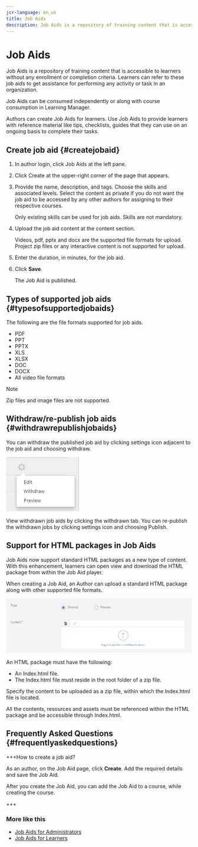 ```yaml
---
jcr-language: en_us
title: Job Aids
description: Job Aids is a repository of training content that is accessible to learners without any enrollment or completion criteria. Learners can refer to these job aids to get assistance for performing any activity or task in an organization.
---
```



# Job Aids

Job Aids is a repository of training content that is accessible to learners without any enrollment or completion criteria. Learners can refer to these job aids to get assistance for performing any activity or task in an organization.

Job Aids can be consumed independently or along with course consumption in Learning Manager.

Authors can create Job Aids for learners. Use Job Aids to provide learners with reference material like tips, checklists, guides that they can use on an ongoing basis to complete their tasks.

## Create job aid {#createjobaid}

1. In author login, click Job Aids at the left pane.
1. Click Create at the upper-right corner of the page that appears.
1. Provide the name, description, and tags. Choose the skills and associated levels. Select the content as private if you do not want the job aid to be accessed by any other authors for assigning to their respective courses.

   Only existing skills can be used for job aids. Skills are not mandatory.

1. Upload the job aid content at the content section.

   Videos, pdf, pptx and docx are the supported file formats for upload. Project zip files or any interactive content is not supported for upload.

1. Enter the duration, in minutes, for the job aid.
1. Click **Save**.  

   The Job Aid is published.

## Types of supported job aids {#typesofsupportedjobaids}

The following are the file formats supported for job aids.

* PDF
* PPT
* PPTX
* XLS
* XLSX
* DOC
* DOCX
* All video file formats

>[!NOTE]
>
>Zip files and image files are not supported.

## Withdraw/re-publish job aids {#withdrawrepublishjobaids}

You can withdraw the published job aid by clicking settings icon adjacent to the job aid and choosing withdraw.

![](assets/job-aid-withdraw.png)

View withdrawn job aids by clicking the withdrawn tab. You can re-publish the withdrawn jobs by clicking settings icon and choosing Publish.

## Support for HTML packages in Job Aids

Job Aids now support standard HTML packages as a new type of content. With this enhancement, learners can open view and download the HTML package from within the Job Aid player. 

When creating a Job Aid, an Author can upload a standard HTML package along with other supported file formats.

![](assets/html-job-aid.png)

An HTML package must have the following:

* An Index.html file. 
* The Index.html file must reside in the root folder of a zip file. 

Specify the content to be uploaded as a zip file, within which the Index.html file is located. 

All the contents, resources and assets must be referenced within the HTML package and be accessible through Index.html.

## Frequently Asked Questions {#frequentlyaskedquestions}

+++How to create a job aid?

As an author, on the Job Aid page, click **Create**. Add the required details and save the Job Aid.

After you create the Job Aid, you can add the Job Aid to a course, while creating the course.

+++

### More like this

* [Job Aids for Administrators](../../administrators/feature-summary/job-aids.md)
* [Job Aids for Learners](../../learners/feature-summary/job-aids.md)
